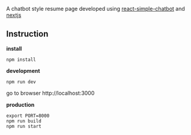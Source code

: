 A chatbot style resume page developed using [react-simple-chatbot](https://github.com/LucasBassetti/react-simple-chatbot) and [nextjs](https://github.com/zeit/next.js/)

## Instruction

**install**

```
npm install
```

**development**

```
npm run dev
```

go to browser http://localhost:3000

**production**

```
export PORT=8000
npm run build
npm run start
```
